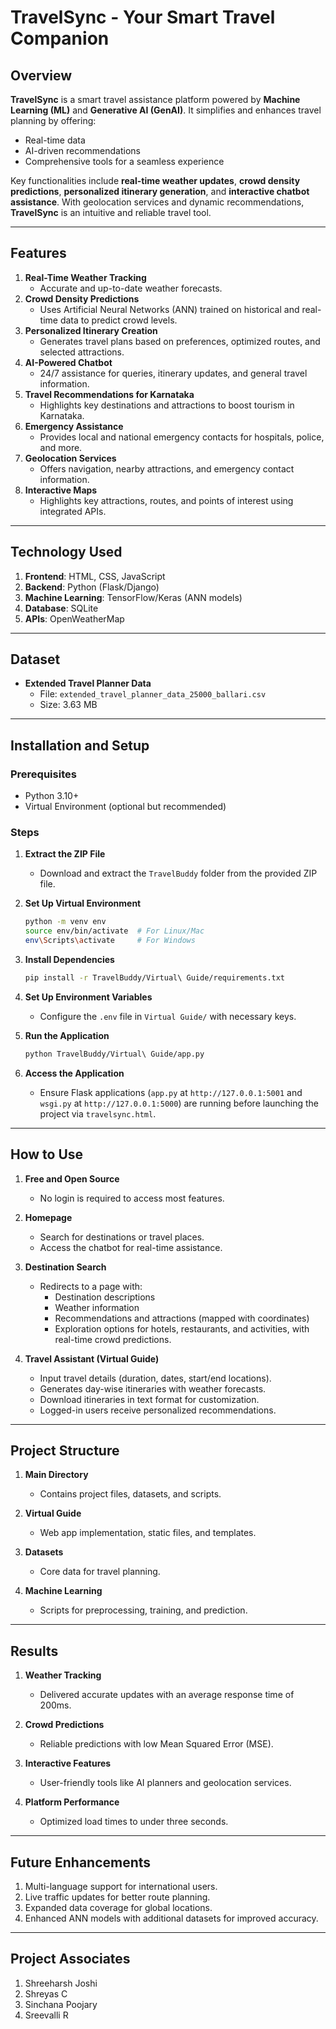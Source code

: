 # TravelSync - Your Smart Travel Companion

## Overview  
**TravelSync** is a smart travel assistance platform powered by **Machine Learning (ML)** and **Generative AI (GenAI)**. It simplifies and enhances travel planning by offering:  
- Real-time data  
- AI-driven recommendations  
- Comprehensive tools for a seamless experience  

Key functionalities include **real-time weather updates**, **crowd density predictions**, **personalized itinerary generation**, and **interactive chatbot assistance**. With geolocation services and dynamic recommendations, **TravelSync** is an intuitive and reliable travel tool.

---

## Features  
1. **Real-Time Weather Tracking**  
   - Accurate and up-to-date weather forecasts.  
2. **Crowd Density Predictions**  
   - Uses Artificial Neural Networks (ANN) trained on historical and real-time data to predict crowd levels.  
3. **Personalized Itinerary Creation**  
   - Generates travel plans based on preferences, optimized routes, and selected attractions.  
4. **AI-Powered Chatbot**  
   - 24/7 assistance for queries, itinerary updates, and general travel information.  
5. **Travel Recommendations for Karnataka**  
   - Highlights key destinations and attractions to boost tourism in Karnataka.  
6. **Emergency Assistance**  
   - Provides local and national emergency contacts for hospitals, police, and more.  
7. **Geolocation Services**  
   - Offers navigation, nearby attractions, and emergency contact information.  
8. **Interactive Maps**  
   - Highlights key attractions, routes, and points of interest using integrated APIs.  

---

## Technology Used  
1. **Frontend**: HTML, CSS, JavaScript  
2. **Backend**: Python (Flask/Django)  
3. **Machine Learning**: TensorFlow/Keras (ANN models)  
4. **Database**: SQLite  
5. **APIs**: OpenWeatherMap  

---

## Dataset  
- **Extended Travel Planner Data**  
  - File: `extended_travel_planner_data_25000_ballari.csv`  
  - Size: 3.63 MB  

---

## Installation and Setup  

### Prerequisites  
- Python 3.10+  
- Virtual Environment (optional but recommended)  

### Steps  
1. **Extract the ZIP File**  
   - Download and extract the `TravelBuddy` folder from the provided ZIP file.  

2. **Set Up Virtual Environment**  
   ```bash
   python -m venv env
   source env/bin/activate  # For Linux/Mac
   env\Scripts\activate     # For Windows
   ```  

3. **Install Dependencies**  
   ```bash
   pip install -r TravelBuddy/Virtual\ Guide/requirements.txt
   ```  

4. **Set Up Environment Variables**  
   - Configure the `.env` file in `Virtual Guide/` with necessary keys.  

5. **Run the Application**  
   ```bash
   python TravelBuddy/Virtual\ Guide/app.py
   ```  

6. **Access the Application**  
   - Ensure Flask applications (`app.py` at `http://127.0.0.1:5001` and `wsgi.py` at `http://127.0.0.1:5000`) are running before launching the project via `travelsync.html`.  

---

## How to Use  

1. **Free and Open Source**  
   - No login is required to access most features.  

2. **Homepage**  
   - Search for destinations or travel places.  
   - Access the chatbot for real-time assistance.  

3. **Destination Search**  
   - Redirects to a page with:  
     - Destination descriptions  
     - Weather information  
     - Recommendations and attractions (mapped with coordinates)  
     - Exploration options for hotels, restaurants, and activities, with real-time crowd predictions.  

4. **Travel Assistant (Virtual Guide)**  
   - Input travel details (duration, dates, start/end locations).  
   - Generates day-wise itineraries with weather forecasts.  
   - Download itineraries in text format for customization.  
   - Logged-in users receive personalized recommendations.  

---

## Project Structure  

1. **Main Directory**  
   - Contains project files, datasets, and scripts.  

2. **Virtual Guide**  
   - Web app implementation, static files, and templates.  

3. **Datasets**  
   - Core data for travel planning.  

4. **Machine Learning**  
   - Scripts for preprocessing, training, and prediction.  

---

## Results  

1. **Weather Tracking**  
   - Delivered accurate updates with an average response time of 200ms.  

2. **Crowd Predictions**  
   - Reliable predictions with low Mean Squared Error (MSE).  

3. **Interactive Features**  
   - User-friendly tools like AI planners and geolocation services.  

4. **Platform Performance**  
   - Optimized load times to under three seconds.  

---

## Future Enhancements  

1. Multi-language support for international users.  
2. Live traffic updates for better route planning.  
3. Expanded data coverage for global locations.  
4. Enhanced ANN models with additional datasets for improved accuracy.  

---

## Project Associates
1. Shreeharsh Joshi
2. Shreyas C
3. Sinchana Poojary
4. Sreevalli R

